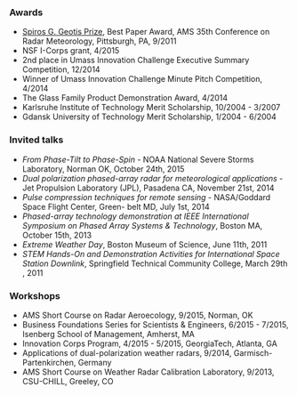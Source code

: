 ### Awards
* [Spiros G. Geotis Prize](https://www.ametsoc.org/index.cfm/STAC/committees/committee-on-radar-meteorology/the-spiros-g-geotis-student-prize), Best Paper Award, AMS 35th Conference on Radar Meteorology, Pittsburgh, PA, 9/2011
* NSF I-Corps grant, 4/2015
* 2nd place in Umass Innovation Challenge Executive Summary Competition, 12/2014
* Winner of Umass Innovation Challenge Minute Pitch Competition, 4/2014
* The Glass Family Product Demonstration Award, 4/2014
* Karlsruhe Institute of Technology Merit Scholarship, 10/2004 - 3/2007
* Gdansk University of Technology Merit Scholarship, 1/2004 - 6/2004

### Invited talks
* _From Phase-Tilt to Phase-Spin_ - NOAA National Severe Storms Laboratory, Norman OK, October 24th, 2015
* _Dual polarization phased-array radar for meteorological applications_ - Jet Propulsion Laboratory (JPL), Pasadena CA, November 21st, 2014
* _Pulse compression techniques for remote sensing_ - NASA/Goddard Space Flight Center, Green- belt MD, July 1st, 2014
* _Phased-array technology demonstration at IEEE International Symposium on Phased Array Systems & Technology_, Boston MA, October 15th, 2013
* _Extreme Weather Day_, Boston Museum of Science, June 11th, 2011
* _STEM Hands-On and Demonstration Activities for International Space Station Downlink_, Springfield Technical Community College, March 29th , 2011

### Workshops
* AMS Short Course on Radar Aeroecology, 9/2015, Norman, OK   
* Business Foundations Series for Scientists & Engineers, 6/2015 - 7/2015, Isenberg School of Management, Amherst, MA
* Innovation Corps Program, 4/2015 - 5/2015, GeorgiaTech, Atlanta, GA
* Applications of dual-polarization weather radars, 9/2014, Garmisch-Partenkirchen, Germany    
* AMS Short Course on Weather Radar Calibration Laboratory, 9/2013, CSU-CHILL, Greeley, CO
